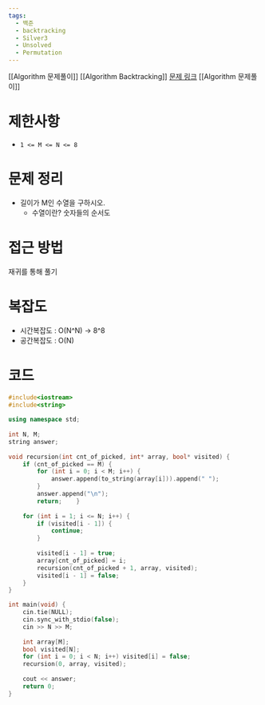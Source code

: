 ```yaml
---
tags:
  - 백준
  - backtracking
  - Silver3
  - Unsolved
  - Permutation
---
```

[[Algorithm 문제풀이]] [[Algorithm Backtracking]]
[문제 링크](https://www.acmicpc.net/problem/15649)
[[Algorithm 문제풀이]]
# 제한사항
- `1 <= M <= N <= 8`

# 문제 정리
- 길이가 M인 수열을 구하시오.
	- 수열이란? 숫자들의 순서도
# 접근 방법
재귀를 통해 풀기
# 복잡도
- 시간복잡도 : O(N^N) -> 8^8
- 공간복잡도 : O(N)
# 코드
``` cpp
#include<iostream>  
#include<string>  
  
using namespace std;  
  
int N, M;  
string answer;  
  
void recursion(int cnt_of_picked, int* array, bool* visited) {  
    if (cnt_of_picked == M) {  
        for (int i = 0; i < M; i++) {  
            answer.append(to_string(array[i])).append(" ");  
        }  
        answer.append("\n");  
        return;    }  
  
    for (int i = 1; i <= N; i++) {  
        if (visited[i - 1]) {  
            continue;  
        }  
  
        visited[i - 1] = true;  
        array[cnt_of_picked] = i;  
        recursion(cnt_of_picked + 1, array, visited);  
        visited[i - 1] = false;  
    }  
}  

int main(void) {  
    cin.tie(NULL);  
    cin.sync_with_stdio(false);  
    cin >> N >> M;  
  
    int array[M];  
    bool visited[N];  
    for (int i = 0; i < N; i++) visited[i] = false;  
    recursion(0, array, visited);  
  
    cout << answer;  
    return 0;  
}
```


